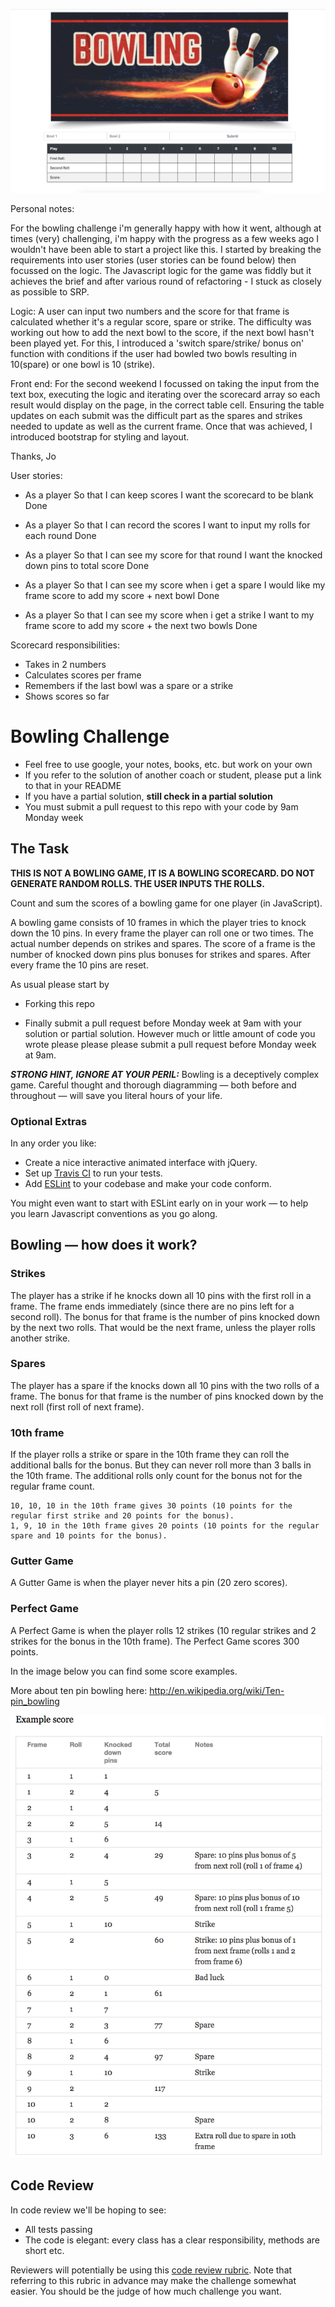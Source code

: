 
![Screenshot](images/screenshot.png)

Personal notes:

For the bowling challenge i'm generally happy with how it went, although at times (very) challenging, i'm happy with the progress as a few weeks ago I wouldn't have been able to start a project like this. I started by breaking the requirements into user stories (user stories can be found below) then focussed on the logic. The Javascript logic for the game was fiddly but it achieves the brief and after various round of refactoring - I stuck as closely as possible to SRP. 

Logic: A user can input two numbers and the score for that frame is calculated whether it's a regular score, spare or strike. The difficulty was working out how to add the next bowl to the score, if the next bowl hasn't been played yet. For this, I introduced a 'switch spare/strike/ bonus on' function with conditions if the user had bowled two bowls resulting in 10(spare) or one bowl is 10 (strike). 

Front end: For the second weekend I focussed on taking the input from the text box, executing the logic and iterating over the scorecard array so each result would display on the page, in the correct table cell. Ensuring the table updates on each submit was the difficult part as the spares and strikes needed to update as well as the current frame. Once that was achieved, I introduced bootstrap for styling and layout. 

Thanks,
Jo


User stories: 

- As a player
So that I can keep scores
I want the scorecard to be blank 
Done

- As a player
So that I can record the scores
I want to input my rolls for each round
Done

- As a player
So that I can see my score for that round
I want the knocked down pins to total score
Done

- As a player
So that I can see my score when i get a spare
I would like my frame score to add my score + next bowl
Done

- As a player
So that I can see my score when i get a strike
I want to my frame score to add my score + the next two bowls
Done


Scorecard responsibilities:

- Takes in 2 numbers
- Calculates scores per frame
- Remembers if the last bowl was a spare or a strike
- Shows scores so far


Bowling Challenge
=================

* Feel free to use google, your notes, books, etc. but work on your own
* If you refer to the solution of another coach or student, please put a link to that in your README
* If you have a partial solution, **still check in a partial solution**
* You must submit a pull request to this repo with your code by 9am Monday week

## The Task

**THIS IS NOT A BOWLING GAME, IT IS A BOWLING SCORECARD. DO NOT GENERATE RANDOM ROLLS. THE USER INPUTS THE ROLLS.**

Count and sum the scores of a bowling game for one player (in JavaScript).

A bowling game consists of 10 frames in which the player tries to knock down the 10 pins. In every frame the player can roll one or two times. The actual number depends on strikes and spares. The score of a frame is the number of knocked down pins plus bonuses for strikes and spares. After every frame the 10 pins are reset.

As usual please start by

* Forking this repo

* Finally submit a pull request before Monday week at 9am with your solution or partial solution.  However much or little amount of code you wrote please please please submit a pull request before Monday week at 9am. 

___STRONG HINT, IGNORE AT YOUR PERIL:___ Bowling is a deceptively complex game. Careful thought and thorough diagramming — both before and throughout — will save you literal hours of your life.

### Optional Extras

In any order you like:

* Create a nice interactive animated interface with jQuery.
* Set up [Travis CI](https://travis-ci.org) to run your tests.
* Add [ESLint](http://eslint.org/) to your codebase and make your code conform.

You might even want to start with ESLint early on in your work — to help you
learn Javascript conventions as you go along.

## Bowling — how does it work?

### Strikes

The player has a strike if he knocks down all 10 pins with the first roll in a frame. The frame ends immediately (since there are no pins left for a second roll). The bonus for that frame is the number of pins knocked down by the next two rolls. That would be the next frame, unless the player rolls another strike.

### Spares

The player has a spare if the knocks down all 10 pins with the two rolls of a frame. The bonus for that frame is the number of pins knocked down by the next roll (first roll of next frame).

### 10th frame

If the player rolls a strike or spare in the 10th frame they can roll the additional balls for the bonus. But they can never roll more than 3 balls in the 10th frame. The additional rolls only count for the bonus not for the regular frame count.

    10, 10, 10 in the 10th frame gives 30 points (10 points for the regular first strike and 20 points for the bonus).
    1, 9, 10 in the 10th frame gives 20 points (10 points for the regular spare and 10 points for the bonus).

### Gutter Game

A Gutter Game is when the player never hits a pin (20 zero scores).

### Perfect Game

A Perfect Game is when the player rolls 12 strikes (10 regular strikes and 2 strikes for the bonus in the 10th frame). The Perfect Game scores 300 points.

In the image below you can find some score examples.

More about ten pin bowling here: http://en.wikipedia.org/wiki/Ten-pin_bowling

![Ten Pin Score Example](images/example_ten_pin_scoring.png)

## Code Review

In code review we'll be hoping to see:

* All tests passing
* The code is elegant: every class has a clear responsibility, methods are short etc.

Reviewers will potentially be using this [code review rubric](docs/review.md).  Note that referring to this rubric in advance may make the challenge somewhat easier.  You should be the judge of how much challenge you want.
